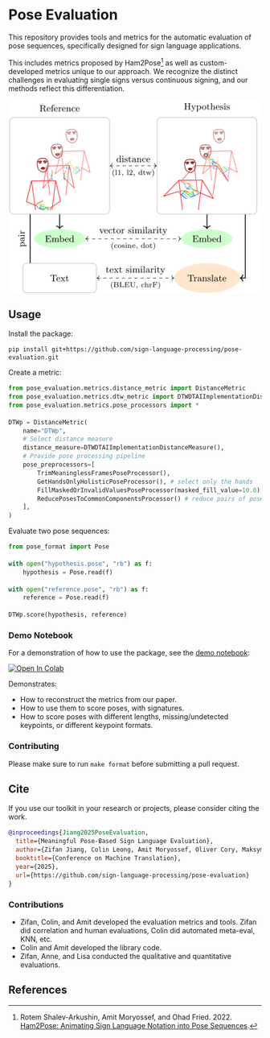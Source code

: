 # Pose Evaluation

This repository provides tools and metrics for the automatic evaluation of pose sequences,
specifically designed for sign language applications.

This includes metrics proposed by Ham2Pose[^1] as well as custom-developed metrics unique to our approach.
We recognize the distinct challenges in evaluating single signs versus continuous signing,
and our methods reflect this differentiation.

<img src="assets/pose-eval-title-picture.png" alt="Distribution of scores" width="500" style="display: block; margin: auto;"/>

## Usage

Install the package:

```shell
pip install git+https://github.com/sign-language-processing/pose-evaluation.git
```

Create a metric:

```python
from pose_evaluation.metrics.distance_metric import DistanceMetric
from pose_evaluation.metrics.dtw_metric import DTWDTAIImplementationDistanceMeasure
from pose_evaluation.metrics.pose_processors import *

DTWp = DistanceMetric(
    name="DTWp",
    # Select distance measure
    distance_measure=DTWDTAIImplementationDistanceMeasure(),
    # Provide pose processing pipeline
    pose_preprocessors=[
        TrimMeaninglessFramesPoseProcessor(),
        GetHandsOnlyHolisticPoseProcessor(), # select only the hands
        FillMaskedOrInvalidValuesPoseProcessor(masked_fill_value=10.0), # fill masked values with 10.0
        ReducePosesToCommonComponentsProcessor() # reduce pairs of poses to common components
    ],
)
```

Evaluate two pose sequences:

```python
from pose_format import Pose

with open("hypothesis.pose", "rb") as f:
    hypothesis = Pose.read(f)

with open("reference.pose", "rb") as f:
    reference = Pose.read(f)

DTWp.score(hypothesis, reference)
```

### Demo Notebook

For a demonstration of how to use the package, see the
[demo notebook](examples/Pose_Evaluation_Example.ipynb):

<a target="_blank" href="https://colab.research.google.com/github/sign-language-processing/pose-evaluation/blob/main/examples/Pose_Evaluation_Example.ipynb">
  <img src="https://colab.research.google.com/assets/colab-badge.svg" alt="Open In Colab"/>
</a>

Demonstrates:

- How to reconstruct the metrics from our paper.
- How to use them to score poses, with signatures.
- How to score poses with different lengths, missing/undetected keypoints, or different keypoint formats.

### Contributing

Please make sure to run `make format` before submitting a pull request.

## Cite

If you use our toolkit in your research or projects, please consider citing the work.

```bib
@inproceedings{Jiang2025PoseEvaluation,
  title={Meaningful Pose-Based Sign Language Evaluation},
  author={Zifan Jiang, Colin Leong, Amit Moryossef, Oliver Cory, Maksym Ivashechkin, Neha Tarigopula, Biao Zhang, Anne Göhring, Annette Rios, Rico Sennrich, Sarah Ebling},
  booktitle={Conference on Machine Translation},
  year={2025},
  url={https://github.com/sign-language-processing/pose-evaluation}
}
```

### Contributions

- Zifan, Colin, and Amit developed the evaluation metrics and tools. Zifan did correlation and human evaluations, Colin did automated meta-eval, KNN, etc.
- Colin and Amit developed the library code.
- Zifan, Anne, and Lisa conducted the qualitative and quantitative evaluations.

## References

[^1]: Rotem Shalev-Arkushin, Amit Moryossef, and Ohad Fried. 2022. [Ham2Pose: Animating Sign Language Notation into Pose Sequences](https://arxiv.org/abs/2211.13613).
[^2]:
    Aashaka Desai, Lauren Berger, Fyodor O. Minakov, Vanessa Milan, Chinmay Singh, Kriston Pumphrey, Richard E. Ladner, Hal Daumé III, Alex X. Lu, Naomi K. Caselli, and Danielle Bragg.  
    2023. [ASL Citizen: A Community-Sourced Dataset for Advancing Isolated Sign Language Recognition](https://arxiv.org/abs/2304.05934).  
    _ArXiv_, abs/2304.05934.

[^3]:
    Lee Kezar, Elana Pontecorvo, Adele Daniels, Connor Baer, Ruth Ferster, Lauren Berger, Jesse Thomason, Zed Sevcikova Sehyr, and Naomi Caselli.  
    2023. [The Sem-Lex Benchmark: Modeling ASL Signs and Their Phonemes](https://api.semanticscholar.org/CorpusID:263334197).  
    _Proceedings of the 25th International ACM SIGACCESS Conference on Computers and Accessibility_.

[^4]:
    Thad Starner, Sean Forbes, Matthew So, David Martin, Rohit Sridhar, Gururaj Deshpande, Sam S. Sepah, Sahir Shahryar, Khushi Bhardwaj, Tyler Kwok, Daksh Sehgal, Saad Hassan, Bill Neubauer, Sofia Anandi Vempala, Alec Tan, Jocelyn Heath, Unnathi Kumar, Priyanka Mosur, Tavenner Hall, Rajandeep Singh, Christopher Cui, Glenn Cameron, Sohier Dane, and Garrett Tanzer.  
    2023. [PopSign ASL v1.0: An Isolated American Sign Language Dataset Collected via Smartphones](https://api.semanticscholar.org/CorpusID:268030720).  
    _Neural Information Processing Systems_.
